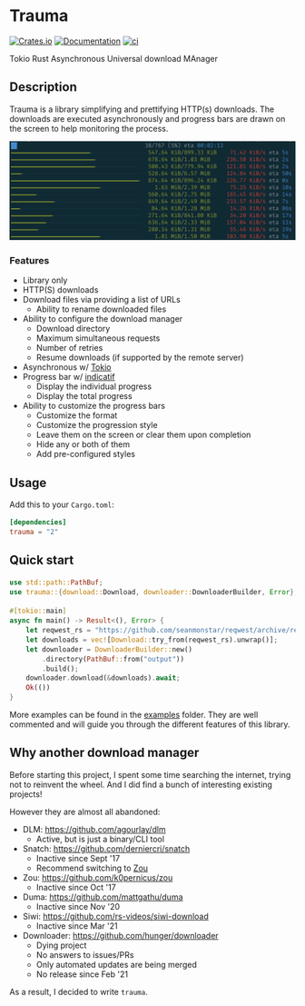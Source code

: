 # Trauma

[![Crates.io](https://img.shields.io/crates/v/trauma.svg)](https://crates.io/crates/trauma)
[![Documentation](https://docs.rs/trauma/badge.svg)](https://docs.rs/trauma/)
[![ci](https://github.com/rgreinho/trauma/actions/workflows/ci-rust.yml/badge.svg)](https://github.com/rgreinho/trauma/actions/workflows/ci-rust.yml)

Tokio Rust Asynchronous Universal download MAnager

## Description

Trauma is a library simplifying and prettifying HTTP(s) downloads. The downloads
are executed asynchronously and progress bars are drawn on the screen to help
monitoring the process.

![screenshot](assets/pip-style.png)

### Features

- Library only
- HTTP(S) downloads
- Download files via providing a list of URLs
  - Ability to rename downloaded files
- Ability to configure the download manager
  - Download directory
  - Maximum simultaneous requests
  - Number of retries
  - Resume downloads (if supported by the remote server)
- Asynchronous w/ [Tokio]
- Progress bar w/ [indicatif]
  - Display the individual progress
  - Display the total progress
- Ability to customize the progress bars
  - Customize the format
  - Customize the progression style
  - Leave them on the screen or clear them upon completion
  - Hide any or both of them
  - Add pre-configured styles

## Usage

Add this to your `Cargo.toml`:

```toml
[dependencies]
trauma = "2"
```

## Quick start

```rust
use std::path::PathBuf;
use trauma::{download::Download, downloader::DownloaderBuilder, Error};

#[tokio::main]
async fn main() -> Result<(), Error> {
    let reqwest_rs = "https://github.com/seanmonstar/reqwest/archive/refs/tags/v0.11.9.zip";
    let downloads = vec![Download::try_from(reqwest_rs).unwrap()];
    let downloader = DownloaderBuilder::new()
        .directory(PathBuf::from("output"))
        .build();
    downloader.download(&downloads).await;
    Ok(())
}
```

More examples can be found in the [examples](examples) folder. They are well
commented and will guide you through the different features of this library.

## Why another download manager

Before starting this project, I spent some time searching the internet, trying
not to reinvent the wheel. And I did find a bunch of interesting existing
projects!

However they are almost all abandoned:

- DLM: <https://github.com/agourlay/dlm>
  - Active, but is just a binary/CLI tool
- Snatch: <https://github.com/derniercri/snatch>
  - Inactive since Sept '17
  - Recommend switching to [Zou]
- Zou: <https://github.com/k0pernicus/zou>
  - Inactive since Oct '17
- Duma: <https://github.com/mattgathu/duma>
  - Inactive since Nov '20
- Siwi: <https://github.com/rs-videos/siwi-download>
  - Inactive since Mar '21
- Downloader: <https://github.com/hunger/downloader>
  - Dying project
  - No answers to issues/PRs
  - Only automated updates are being merged
  - No release since Feb '21

As a result, I decided to write `trauma`.

[indicatif]: https://github.com/console-rs/indicatif
[tokio]: https://tokio.rs/
[zou]: https://github.com/k0pernicus/zou

